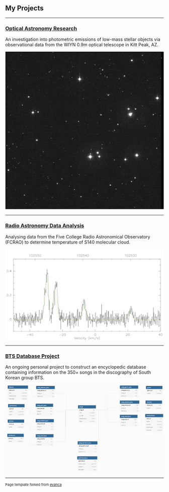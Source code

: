 ## My Projects

---

### [Optical Astronomy Research](/astro_1)
An investigation into photometric emissions of low-mass stellar objects via observational data from the WIYN 0.9m optical telescope in Kitt Peak, AZ.

<img src="images/Praesepe1.png?raw=true"/>

---
### [Radio Astronomy Data Analysis](/astro_2)
Analysing data from the Five College Radio Astronomical Observatory (FCRAO) to determine temperature of S140 molecular cloud.

<img src="images/radast_crop.png?raw=true"/>

---
### [BTS Database Project](/bts_database)
An ongoing personal project to construct an encyclopedic database containing information on the 350+ songs in the discography of South Korean group BTS.

<img src="images/btsdata_2.png?raw=true"/>




---
<p style="font-size:11px">Page template forked from <a href="https://github.com/evanca/quick-portfolio">evanca</a></p>
<!-- Remove above link if you don't want to attibute -->
